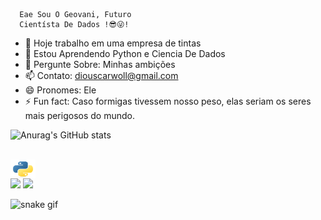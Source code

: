       Eae Sou O Geovani, Futuro 
      Cientísta De Dados !😎😜!




- 🔭 Hoje trabalho em uma empresa de tintas
- 🌱 Estou Aprendendo Python e Ciencia De Dados
- 💬 Pergunte Sobre: Minhas ambições
- 📫 Contato: diouscarwoll@gmail.com
- 😄 Pronomes: Ele
- ⚡ Fun fact: Caso formigas tivessem nosso peso, elas seriam os seres mais perigosos do mundo.

![Anurag's GitHub stats](https://github-readme-stats.vercel.app/api?username=GeovaniWoll&show_icons=true&theme=dark)

<div style="display: inline_block"><br>
     <img align="center" alt="Vane-Python" height="30" width="40" 
   src="https://raw.githubusercontent.com/devicons/devicon/master/icons/python/python-original.svg">       
       
       
       
</div>


<div> 
  <a href="[https://www.youtube.com/@diousplaytroughs", " target="_blank"><img src="https://img.shields.io/badge/YouTube-FF0000?style=for-the-badge&logo=youtube&logoColor=white" target="_blank"></a>
  <a href="https://www.linkedin.com/in/geovani-woll-681b7214b"," target="_blank"><img src="https://img.shields.io/badge/-LinkedIn-%230077B5?style=for-the-badge&logo=linkedin&logoColor=white" target="_blank"></a> 
</div>

![snake gif](https://github.com/GeovaniWoll/GeovaniWoll/blob/output/github-contribution-grid-snake.svg)
